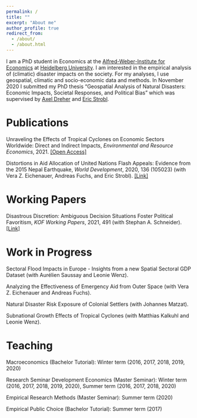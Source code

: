 ```yaml
---
permalink: /
title: ""
excerpt: "About me"
author_profile: true
redirect_from: 
  - /about/
  - /about.html
---
```


I am a PhD student in Economics at the [Alfred-Weber-Institute for Economics](https://www.uni-heidelberg.de/fakultaeten/wiso/awi/index_en.html) at [Heidelberg University](https://www.uni-heidelberg.de/en). I am interested in the empirical analysis of (climatic) disaster impacts on the society. For my analyses, I use geospatial, climatic and socio-economic data and methods. In November 2020 I submitted my PhD thesis “Geospatial Analysis of Natural Disasters: Economic Impacts, Societal Responses, and Political Bias” which was supervised by [Axel Dreher](https://www.uni-heidelberg.de/fakultaeten/wiso/awi/professuren/intwipol/dreher.html) and [Eric Strobl](https://www.vwi.unibe.ch/ueber_uns/personen/prof_dr_strobl_eric/index_ger.html). 



# Publications

Unraveling the Effects of Tropical Cyclones on Economic Sectors Worldwide: Direct and Indirect Impacts, *Environmental and Resource Economics*, 2021. [[Open Access]](https://doi.org/10.1007/s10640-021-00541-5)

Distortions in Aid Allocation of United Nations Flash Appeals: Evidence from the 2015 Nepal Earthquake, *World Development*, 2020, 136 (105023) (with Vera Z. Eichenauer, Andreas Fuchs, and Eric Strobl). [[Link]](https://doi.org/10.1016/j.worlddev.2020.105023)



# Working Papers

Disastrous Discretion: Ambiguous Decision Situations Foster Political Favoritism, *KOF Working Papers*, 2021, 491 (with Stephan A. Schneider). [[Link]](https://doi.org/10.3929/ethz-b-000468932)



# Work in Progress

Sectoral Flood Impacts in Europe - Insights from a new Spatial Sectoral GDP Dataset (with Aurélien Saussay and Leonie Wenz).

Analyzing the Effectiveness of Emergency Aid from Outer Space (with Vera Z. Eichenauer and Andreas Fuchs).

Natural Disaster Risk Exposure of Colonial Settlers (with Johannes Matzat). 

Subnational Growth Effects of Tropical Cyclones (with Matthias Kalkuhl and Leonie Wenz).



# Teaching

Macroeconomics (Bachelor Tutorial): Winter term (2016, 2017, 2018, 2019, 2020)

Research Seminar Development Economics (Master Seminar): Winter term (2016, 2017, 2018, 2019, 2020), Summer term (2016, 2017, 2018, 2020)

Empirical Research Methods (Master Seminar): Summer term (2020)

Empirical Public Choice (Bachelor Tutorial): Summer term (2017)
 
